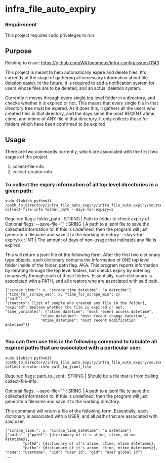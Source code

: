 # infra_file_auto_expiry
### Requirement
This project requires sudo priveleges to run

## Purpose
Relating to issue: https://github.com/WATonomous/infra-config/issues/1143

This project is meant to help automatically expire and delete files. It's currently at the stage of gathering all necessary information about file deletion easier. In the future, it is required to add a notification system for users whose files are to be deleted, and an actual deletion system. 

Currently it moves through every single top level folder in a directory, and checks whether it is expired or not. This means that every single file in that directory tree must be expired. As it does this, it gathers all the users who created files in that directory, and the days since the most RECENT atime, ctime, and mtime of ANY file in that directory. It only collects these for folders which have been confirmed to be expired.

## Usage
There are two commands currently, which are associated with the first two stages of the project. 
1. collect-file-info
2. collect-creator-info

### To collect the expiry information of all top level directories in a given path:
```
sudo $(which python3)  /path_to_directory/infra_file_auto_expiry/infra_file_auto_expiry/source/main.py collect-file-info folder_path --days-for-expiry=5
```
Required flags:
    folder_path : STRING | Path to folder to check expiry of
Optional flags:
    --save-file="" : SRING | A path to a jsonl file to save the collected information to. If this is undefined, then the program will just generate a filename and save it to the working directory. 
    --days-for-expiry=x : INT | The amount of days of non-usage that indicates any file is expired. 

This will return a jsonl file of the following form. After the first two dictionary type objects, each dictionary contains the information of ONE top level folder inside of the folder_path flag. AKA. This program reports information by iterating through the top level folders, but checks expiry by entering recursively through each of those folders.  Essentially, each dictionary is associated with a PATH, and all creators who are associated with said path.  
```
{"scrape_time:": x, "scrape_time_datetime": "a datetime"}
{"time_for_scrape_sec": x, "time_for_scrape_min": x}
{"path": "", 
"creators": [list of people who created any file in the folder], 
"expired": Boolean whether the file is expired or not, 
"time_variables": {"atime_datetime": "most recent access datetime", 
                "ctime_datetime": "most recent change datetime", 
                "mtime_datetime": "most recent modification datetime"}}
...
```

### You can then use this in the following command to tabulate all expired paths that are associated with a particular user. 
```
sudo $(which python3)  /path_to_directory/infra_file_auto_expiry/infra_file_auto_expiry/source/main.py collect-creator-info path_to_jsonl_file
```
Required flags:
    path_to_jsonl : STRING | Should be a file that is from calling collect-file-info. 

Optional flags:
    --save-file="" : SRING | A path to a jsonl file to save the collected information to. If this is undefined, then the program will just generate a filename and save it to the working directory. 

This command will return a file of the following form. Essentially, each dictionary is associated with a USER, and all paths that are associated with said user.  
```
{"scrape_time:": x, "scrape_time_datetime": "a datetime"}
{"paths": {"path1": {dictionary of it's atime, ctime, mtime datetimes}, 
        "path2": {dictionary of it's atime, ctime, mtime datetimes}, 
        "pathx": {dictionary of it's atime, ctime, mtime datetimes}}, "name": "username", "uid": "user id", "gid": "user global id"}
...
```